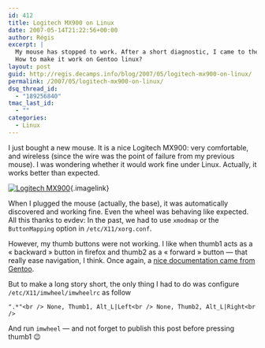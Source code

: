 ```yaml
---
id: 412
title: Logitech MX900 on Linux
date: 2007-05-14T21:22:56+00:00
author: Régis
excerpt: |
  My mouse has stopped to work. After a short diagnostic, I came to the conclusion that the wire cut. Unfortunately, you can't buy a simple wire. My new mouse will be wireless!
  How to make it work on Gentoo linux?
layout: post
guid: http://regis.decamps.info/blog/2007/05/logitech-mx900-on-linux/
permalink: /2007/05/logitech-mx900-on-linux/
dsq_thread_id:
  - "189256840"
tmac_last_id:
  - ""
categories:
  - Linux
---
```

I just bought a new mouse. It is a nice Logitech MX900: very comfortable, and wireless (since the wire was the point of failure from my previous mouse). I was wondering whether it would work fine under Linux. Actually, it works better than expected.
  
[<img id="image413" src="http://regis.decamps.info/blog/wp-content/uploads/2007/05/00036266.thumbnail.jpg" alt="Logitech MX900" />](http://regis.decamps.info/blog/wp-content/uploads/2007/05/00036266.jpg "Logitech MX900"){.imagelink}

When I plugged the mouse (actually, the base), it was automatically discovered and working fine. Even the wheel was behaving like expected. All this thanks to evdev: In the past, we had to use `xmodmap` or the `ButtonMapping` option in `/etc/X11/xorg.conf`.

However, my thumb buttons were not working. I like when thumb1 acts as a « backward » button in firefox and thumb2 as a « forward » button &#8212; that really ease navigation, I think. Once again, a [nice documentation came from Gentoo](http://planet.gentoo.org/developers/betelgeuse/2006/11/26/getting_mx_revolution_setup_in_gentoo).

But to make a long story short, the only thing I had to do was configure `/etc/X11/imwheel/imwheelrc` as follow
  
`".*"<br />
None, Thumb1, Alt_L|Left<br />
None, Thumb2, Alt_L|Right<br />
` 
  
And run `imwheel` &#8212; and not forget to publish this post before pressing thumb1 😉